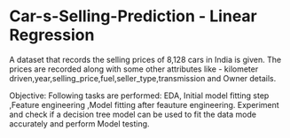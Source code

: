 # Car-s-Selling-Prediction  - Linear Regression

A dataset that records the selling prices of 8,128 cars in India is given. The prices are recorded along with some other attributes like - kilometer driven,year,selling_price,fuel,seller_type,transmission and Owner details.

Objective: Following tasks are performed: EDA, Initial model fitting step ,Feature engineering ,Model fitting after feauture engineering. Experiment and check if a decision tree model can be used to fit the data mode accurately and perform Model testing.
